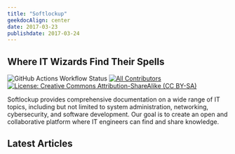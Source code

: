 ```yaml
---
title: "Softlockup"
geekdocAlign: center
date: 2017-03-23
publishdate: 2017-03-24
---
```

##   Where IT Wizards Find Their Spells
<!-- markdownlint-capture -->
<!-- markdownlint-disable MD033 -->

<span class="badge-placeholder">![GitHub Actions Workflow Status](https://img.shields.io/github/actions/workflow/status/softlockup-web/web/hugo.yaml)</span>
<span class="badge-placeholder">[![All Contributors](https://img.shields.io/github/all-contributors/softlockup-web/web?color=ee8449&style=flat-square)]([#contributors](https://github.com/softlockup-web/web/graphs/contributors))</span>
<span class="badge-placeholder">[![License: Creative Commons Attribution-ShareAlike (CC BY-SA)](https://img.shields.io/github/license/softlockup-web/web)](https://github.com/softlockup-web/web/blob/main/LICENSE)</span>

<!-- markdownlint-restore -->


Softlockup provides comprehensive documentation on a wide range of IT topics, including but not limited to system administration, networking, cybersecurity, and software development. Our goal is to create an open and collaborative platform where IT engineers can find and share knowledge.


## Latest Articles

